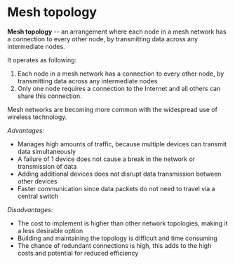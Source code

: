 # Mesh topology
**Mesh topology** -- an arrangement where each node in a mesh network has a
connection to every other node, by transmitting data across any intermediate
nodes.

It operates as following:
1. Each node in a mesh network has a connection to every other node, by
   transmitting data across any intermediate nodes
2. Only one node requires a connection to the Internet and all others can share
   this connection.

Mesh networks are becoming more common with the widespread use of wireless
technology.

*Advantages:*
- Manages high amounts of traffic, because multiple devices can transmit data
  simultaneously
- A failure of 1 device does not cause a break in the network or transmission
  of data
- Adding additional devices does not disrupt data transmission between other
  devices
- Faster communication since data packets do not need to travel via a central
  switch

*Disadvantages:*
- The cost to implement is higher than other network topologies, making it a
  less desirable option
- Building and maintaining the topology is difficult and time consuming
- The chance of redundant connections is high, this adds to the high costs and
  potential for reduced efficiency

